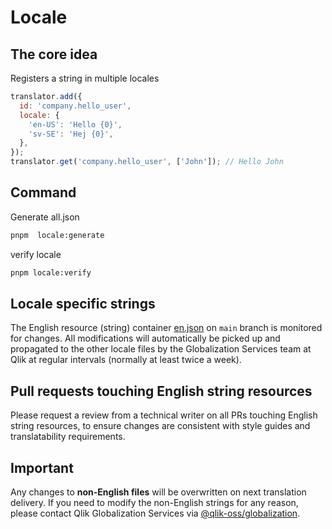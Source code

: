 # Locale

## The core idea

Registers a string in multiple locales

```js
translator.add({
  id: 'company.hello_user',
  locale: {
    'en-US': 'Hello {0}',
    'sv-SE': 'Hej {0}',
  },
});
translator.get('company.hello_user', ['John']); // Hello John
```

## Command

Generate all.json

```sh
pnpm  locale:generate
```

verify locale

```sh
pnpm locale:verify
```

## Locale specific strings

The English resource (string) container [en.json](./locales/en.json) on `main` branch is monitored for changes. All modifications will automatically be picked up and propagated to the other locale files by the Globalization Services team at Qlik at regular intervals (normally at least twice a week).

## Pull requests touching English string resources

Please request a review from a technical writer on all PRs touching English string resources, to ensure changes are consistent with style guides and translatability requirements.

## Important

Any changes to **non-English files** will be overwritten on next translation delivery. If you need to modify the non-English strings for any reason, please contact Qlik Globalization Services via [@qlik-oss/globalization](https://github.com/orgs/qlik-oss/teams/globalization).
